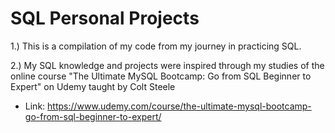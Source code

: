 # SQL Personal Projects

1.) This is a compilation of my code from my journey in practicing SQL.
  
2.) My SQL knowledge and projects were inspired through my studies of the online course "The Ultimate MySQL Bootcamp: Go from SQL Beginner to Expert" on Udemy taught by Colt Steele
  - Link: https://www.udemy.com/course/the-ultimate-mysql-bootcamp-go-from-sql-beginner-to-expert/
